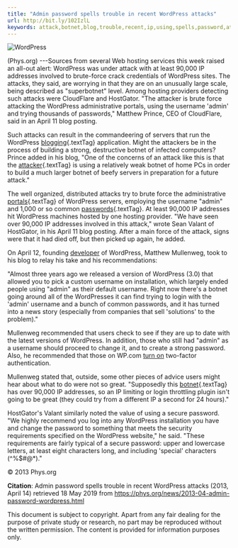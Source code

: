 ```yaml
---
title: "Admin password spells trouble in recent WordPress attacks"
url: http://bit.ly/102IzlL
keywords: attack,botnet,blog,trouble,recent,ip,using,spells,password,attacks,admin,wordpress,username
---
```

![WordPress](https://3c1703fe8d.site.internapcdn.net/newman/csz/news/800/2013/wordpress.png)

(Phys.org) ---Sources from several Web hosting services this week raised an all-out alert: WordPress was under attack with at least 90,000 IP addresses involved to brute-force crack credentials of WordPress sites. The attacks, they said, are worrying in that they are on an unusually large scale, being described as \"superbotnet\" level. Among hosting providers detecting such attacks were CloudFlare and HostGator. \"The attacker is brute force attacking the WordPress administrative portals, using the username \'admin\' and trying thousands of passwords,\" Matthew Prince, CEO of CloudFlare, said in an April 11 blog posting.

Such attacks can result in the commandeering of servers that run the WordPress [blogging](https://phys.org/tags/blogging/){.textTag} application. Might the attackers be in the process of building a strong, destructive botnet of infected computers? Prince added in his blog, \"One of the concerns of an attack like this is that the [attacker](https://phys.org/tags/attacker/){.textTag} is using a relatively weak botnet of home PCs in order to build a much larger botnet of beefy servers in preparation for a future attack.\"

The well organized, distributed attacks try to brute force the administrative [portals](https://phys.org/tags/portals/){.textTag} of WordPress servers, employing the username \"admin\" and 1,000 or so common [passwords](https://phys.org/tags/passwords/){.textTag}. At least 90,000 IP addresses hit WordPress machines hosted by one hosting provider. \"We have seen over 90,000 IP addresses involved in this attack,\" wrote Sean Valant of HostGator, in his April 11 blog posting. After a main force of the attack, signs were that it had died off, but then picked up again, he added.

On April 12, founding [developer](http://ma.tt/2013/04/passwords-and-brute-force/) of WordPress, Matthew Mullenweg, took to his blog to relay his take and his recommendations:

\"Almost three years ago we released a version of WordPress (3.0) that allowed you to pick a custom username on installation, which largely ended people using \"admin\" as their default username. Right now there\'s a botnet going around all of the WordPresses it can find trying to login with the \'admin\' username and a bunch of common passwords, and it has turned into a news story (especially from companies that sell \'solutions\' to the problem).\"

Mullenweg recommended that users check to see if they are up to date with the latest versions of WordPress. In addition, those who still had \"admin\" as a username should proceed to change it, and to create a strong password. Also, he recommended that those on WP.com [turn on](http://en.blog.wordpress.com/2013/04/05/two-step-authentication/) two-factor authentication.

Mullenweg stated that, outside, some other pieces of advice users might hear about what to do were not so great. \"Supposedly this [botnet](https://phys.org/tags/botnet/){.textTag} has over 90,000 IP addresses, so an IP limiting or login throttling plugin isn\'t going to be great (they could try from a different IP a second for 24 hours).\"

HostGator\'s Valant similarly noted the value of using a secure password. \"We highly recommend you log into any WordPress installation you have and change the password to something that meets the security requirements specified on the WordPress website,\" he said. \"These requirements are fairly typical of a secure password: upper and lowercase letters, at least eight characters long, and including \'special\' characters (\^%\$\#@\*).\"

© 2013 Phys.org

**Citation**: Admin password spells trouble in recent WordPress attacks (2013, April 14) retrieved 18 May 2019 from https://phys.org/news/2013-04-admin-password-wordpress.html

This document is subject to copyright. Apart from any fair dealing for the purpose of private study or research, no part may be reproduced without the written permission. The content is provided for information purposes only.
